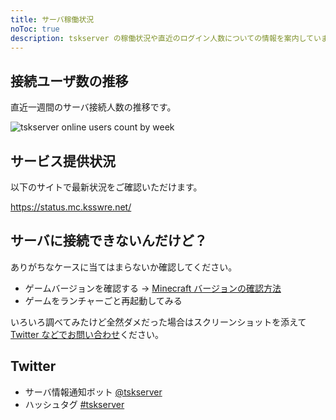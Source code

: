 ```yaml
---
title: サーバ稼働状況
noToc: true
description: tskserver の稼働状況や直近のログイン人数についての情報を案内しています。
---
```


## 接続ユーザ数の推移
直近一週間のサーバ接続人数の推移です。

![tskserver online users count by week](https://graph.ksswre.net/tskserver)

## サービス提供状況
以下のサイトで最新状況をご確認いただけます。

<https://status.mc.ksswre.net/>

## サーバに接続できないんだけど？
ありがちなケースに当てはまらないか確認してください。

- ゲームバージョンを確認する → [Minecraft バージョンの確認方法](/introduction/prepare)
- ゲームをランチャーごと再起動してみる

いろいろ調べてみたけど全然ダメだった場合はスクリーンショットを添えて [Twitter などでお問い合わせ](https://twitter.com/intent/tweet?text=@k5342%20tskserver%20%E7%B9%8B%E3%81%92%E3%81%AA%E3%81%84%E3%82%93%E3%81%A0%E3%81%91%E3%81%A9%EF%BC%9F)ください。

## Twitter
* サーバ情報通知ボット [@tskserver](https://twitter.com/tskserver)
* ハッシュタグ [#tskserver](https://twitter.com/search?f=tweets&vertical=default&q=%23tskserver)

